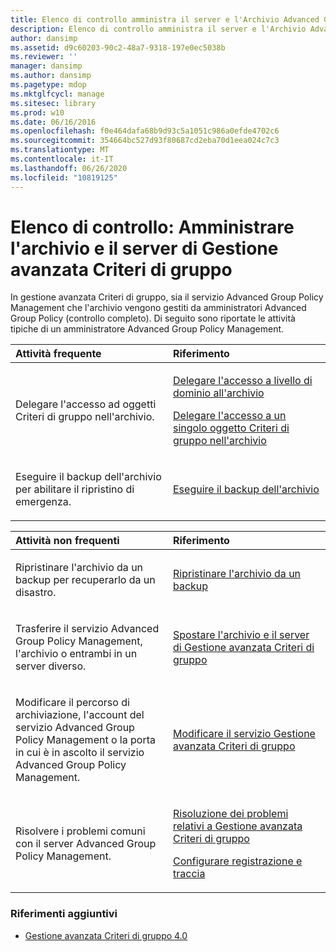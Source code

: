 ```yaml
---
title: Elenco di controllo amministra il server e l'Archivio Advanced Group Policy
description: Elenco di controllo amministra il server e l'Archivio Advanced Group Policy
author: dansimp
ms.assetid: d9c60203-90c2-48a7-9318-197e0ec5038b
ms.reviewer: ''
manager: dansimp
ms.author: dansimp
ms.pagetype: mdop
ms.mktglfcycl: manage
ms.sitesec: library
ms.prod: w10
ms.date: 06/16/2016
ms.openlocfilehash: f0e464dafa68b9d93c5a1051c986a0efde4702c6
ms.sourcegitcommit: 354664bc527d93f80687cd2eba70d1eea024c7c3
ms.translationtype: MT
ms.contentlocale: it-IT
ms.lasthandoff: 06/26/2020
ms.locfileid: "10819125"
---
```

# Elenco di controllo: Amministrare l'archivio e il server di Gestione avanzata Criteri di gruppo


In gestione avanzata Criteri di gruppo, sia il servizio Advanced Group Policy Management che l'archivio vengono gestiti da amministratori Advanced Group Policy (controllo completo). Di seguito sono riportate le attività tipiche di un amministratore Advanced Group Policy Management.

<table>
<colgroup>
<col width="50%" />
<col width="50%" />
</colgroup>
<thead>
<tr class="header">
<th align="left">Attività frequente</th>
<th align="left">Riferimento</th>
</tr>
</thead>
<tbody>
<tr class="odd">
<td align="left"><p>Delegare l'accesso ad oggetti Criteri di gruppo nell'archivio.</p></td>
<td align="left"><p><a href="delegate-domain-level-access-to-the-archive-agpm40.md" data-raw-source="[Delegate Domain-Level Access to the Archive](delegate-domain-level-access-to-the-archive-agpm40.md)">Delegare l'accesso a livello di dominio all'archivio</a></p>
<p><a href="delegate-access-to-an-individual-gpo-in-the-archive-agpm40.md" data-raw-source="[Delegate Access to an Individual GPO in the Archive](delegate-access-to-an-individual-gpo-in-the-archive-agpm40.md)">Delegare l'accesso a un singolo oggetto Criteri di gruppo nell'archivio</a></p></td>
</tr>
<tr class="even">
<td align="left"><p>Eseguire il backup dell'archivio per abilitare il ripristino di emergenza.</p></td>
<td align="left"><p><a href="back-up-the-archive-agpm40.md" data-raw-source="[Back Up the Archive](back-up-the-archive-agpm40.md)">Eseguire il backup dell'archivio</a></p></td>
</tr>
</tbody>
</table>

 

<table>
<colgroup>
<col width="50%" />
<col width="50%" />
</colgroup>
<thead>
<tr class="header">
<th align="left">Attività non frequenti</th>
<th align="left">Riferimento</th>
</tr>
</thead>
<tbody>
<tr class="odd">
<td align="left"><p>Ripristinare l'archivio da un backup per recuperarlo da un disastro.</p></td>
<td align="left"><p><a href="restore-the-archive-from-a-backup-agpm40.md" data-raw-source="[Restore the Archive from a Backup](restore-the-archive-from-a-backup-agpm40.md)">Ripristinare l'archivio da un backup</a></p></td>
</tr>
<tr class="even">
<td align="left"><p>Trasferire il servizio Advanced Group Policy Management, l'archivio o entrambi in un server diverso.</p></td>
<td align="left"><p><a href="move-the-agpm-server-and-the-archive-agpm40.md" data-raw-source="[Move the AGPM Server and the Archive](move-the-agpm-server-and-the-archive-agpm40.md)">Spostare l'archivio e il server di Gestione avanzata Criteri di gruppo</a></p></td>
</tr>
<tr class="odd">
<td align="left"><p>Modificare il percorso di archiviazione, l'account del servizio Advanced Group Policy Management o la porta in cui è in ascolto il servizio Advanced Group Policy Management.</p></td>
<td align="left"><p><a href="modify-the-agpm-service-agpm40.md" data-raw-source="[Modify the AGPM Service](modify-the-agpm-service-agpm40.md)">Modificare il servizio Gestione avanzata Criteri di gruppo</a></p></td>
</tr>
<tr class="even">
<td align="left"><p>Risolvere i problemi comuni con il server Advanced Group Policy Management.</p></td>
<td align="left"><p><a href="troubleshooting-agpm-agpm40.md" data-raw-source="[Troubleshooting AGPM](troubleshooting-agpm-agpm40.md)">Risoluzione dei problemi relativi a Gestione avanzata Criteri di gruppo</a></p>
<p><a href="configure-logging-and-tracing-agpm40.md" data-raw-source="[Configure Logging and Tracing](configure-logging-and-tracing-agpm40.md)">Configurare registrazione e traccia</a></p></td>
</tr>
</tbody>
</table>

 

### Riferimenti aggiuntivi

-   [Gestione avanzata Criteri di gruppo 4.0](advanced-group-policy-management-40.md)

 

 





